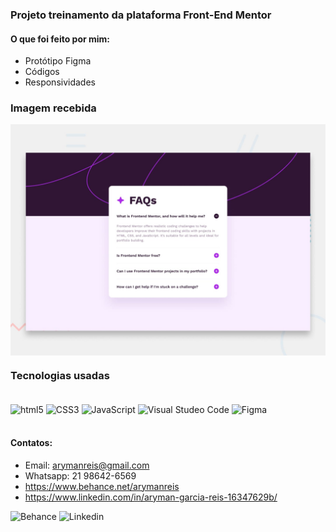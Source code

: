 ### Projeto treinamento da plataforma Front-End Mentor

#### O que foi feito por mim:
- Protótipo Figma
- Códigos
- Responsividades
  
### Imagem recebida 
<img align="center" alt="html5" src="design/desktop-preview.jpg" />

### Tecnologias usadas

<div style="display: inline_block"><br/>
  <img align="center" alt="html5" src="https://img.shields.io/badge/HTML5-E34F26?style=for-the-badge&logo=html5&logoColor=white" />
  <img align="center" alt="CSS3" src="https://img.shields.io/badge/CSS3-1572B6?style=for-the-badge&logo=css3&logoColor=white" />
  <img align="center" alt="JavaScript" src="https://img.shields.io/badge/JavaScript-F7DF1E?style=for-the-badge&logo=javascript&logoColor=black" />
  <img align="center" alt="Visual Studeo Code" src="https://img.shields.io/badge/Visual_Studio-5C2D91?style=for-the-badge&logo=visual%20studio&logoColor=white" />
  <img align="center" alt="Figma" src="https://img.shields.io/badge/Figma-F24E1E?style=for-the-badge&logo=figma&logoColor=white" />
</div><br/>

#### Contatos:
- Email: arymanreis@gmail.com
- Whatsapp: 21 98642-6569
- https://www.behance.net/arymanreis
- https://www.linkedin.com/in/aryman-garcia-reis-16347629b/

![Behance](https://img.shields.io/badge/-Behance-blue?style=for-the-badge&logo=behance&logoColor=white (https://www.behance.net/arymanreis)) 
![Linkedin](https://img.shields.io/badge/LinkedIn-0077B5?style=for-the-badge&logo=linkedin&logoColor=white (https://www.linkedin.com/in/aryman-garcia-reis-16347629b/))

